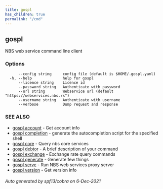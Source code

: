 ```yaml
---
title: gospl  
has_children: true  
permalink: "/cmd"
---
```

## gospl

NBS web service command line client

### Options

```
      --config string     config file (default is $HOME/.gospl.yaml)
  -h, --help              help for gospl
      --licence string    Licence id
      --password string   Authenticate with password
      --url string        Webservice url (default "https://webservices.nbs.rs")
      --username string   Authenticate with username
      --verbose           Dump request and response
```

### SEE ALSO

* [gospl account](account/index.md)	 - Get account info
* [gospl completion](completion/index.md)	 - generate the autocompletion script for the specified shell
* [gospl core](core/index.md)	 - Query nbs core services
* [gospl debtor](debtor/index.md)	 - A brief description of your command
* [gospl exchange](exchange/index.md)	 - Exchange rate query commands
* [gospl generate](generate/index.md)	 - Generate few things
* [gospl serve](serve/index.md)	 - Run NBS web services proxy server
* [gospl version](version/index.md)	 - Get version info

###### Auto generated by spf13/cobra on 6-Dec-2021
